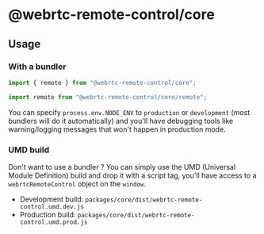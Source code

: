 # @webrtc-remote-control/core

## Usage

### With a bundler

```js
import { remote } from "@webrtc-remote-control/core";
```

```js
import remote from "@webrtc-remote-control/core/remote";
```

You can specify `process.env.NODE_ENV` to `production` or `development` (most bundlers will do it automatically) and you'll have debugging tools like warning/logging messages that won't happen in production mode.

### UMD build

Don't want to use a bundler ? You can simply use the UMD (Universal Module Definition) build and drop it with a script tag, you'll have access to a `webrtcRemoteControl` object on the `window`.

- Development build: `packages/core/dist/webrtc-remote-control.umd.dev.js`
- Production build: `packages/core/dist/webrtc-remote-control.umd.prod.js`
